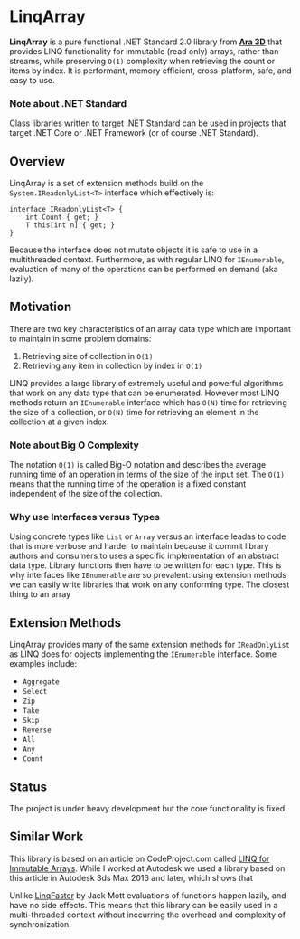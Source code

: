 # LinqArray

**LinqArray** is a pure functional .NET Standard 2.0 library from **[Ara 3D](https://ara3d.com)** that provides LINQ functionality for 
immutable (read only) arrays, rather than streams, while preserving `O(1)` complexity when retrieving the count or items by index. 
It is performant, memory efficient, cross-platform, safe, and easy to use.

### Note about .NET Standard

Class libraries written to target .NET Standard can be used in projects that target .NET Core or .NET Framework (or of course .NET Standard). 

## Overview 

LinqArray is a set of extension methods build on the `System.IReadonlyList<T>` interface which effectively is: 

```
interface IReadonlyList<T> {
    int Count { get; }
    T this[int n] { get; }
}
```

Because the interface does not mutate objects it is safe to use in a multithreaded context. Furthermore, as with regular LINQ for `IEnumerable`, 
evaluation of many of the operations can be performed on demand (aka lazily). 

## Motivation

There are two key characteristics of an array data type which are important to maintain in some problem domains: 
1. Retrieving size of collection in `O(1)` 
2. Retrieving any item in collection by index in `O(1)` 

LINQ provides a large library of extremely useful and powerful algorithms that work on any data type that can be enumerated. 
However most LINQ methods return an `IEnumerable` interface which has `O(N)` time for retrieving the size of a collection, or `O(N)` time 
for retrieving  an element in the collection at a given index. 

### Note about Big O Complexity 

The notation `O(1)` is called Big-O notation and describes the average running time of an operation in terms of the size of the input set. 
The `O(1)` means that the running time of the operation is a fixed constant independent of the size of the collection.  

### Why use Interfaces versus Types 

Using concrete types like `List` or `Array` versus an interface leadas to code that is more verbose and harder to maintain because it 
commit library authors and consumers to uses a specific implementation of an abstract data type. Library functions then have to be written 
for each type. This is why interfaces like `IEnumerable` are so prevalent: using extension methods we can easily write libraries that work 
on any conforming type. The closest thing to an array 

## Extension Methods 

LinqArray provides many of the same extension methods for `IReadOnlyList` as LINQ does for objects implementing the `IEnumerable` interface. Some examples include: 

* `Aggregate`
* `Select`
* `Zip`
* `Take`
* `Skip` 
* `Reverse` 
* `All`
* `Any`
* `Count`

## Status 

The project is under heavy development but the core functionality is fixed. 

## Similar Work

This library is based on an article on CodeProject.com called [LINQ for Immutable Arrays](https://www.codeproject.com/Articles/517728/LINQ-for-Immutable-Arrays). While I worked at Autodesk we used a library based on this article in Autodesk 3ds Max 2016 and later, which shows that 

Unlike [LinqFaster](https://github.com/jackmott/LinqFaster) by Jack Mott evaluations of functions happen lazily, and have no side effects. This means that this library can be easily used in a multi-threaded context without inccurring the overhead and complexity of  synchronization. 
